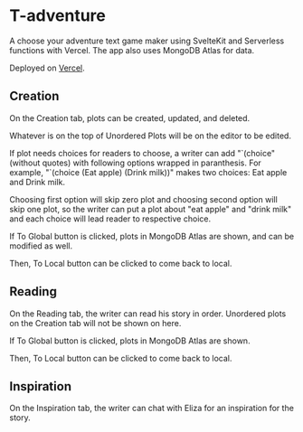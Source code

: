 # T-adventure

A choose your adventure text game maker using SvelteKit and Serverless functions with Vercel.
The app also uses MongoDB Atlas for data.

Deployed on [Vercel](https://t-adventure-980oo0hoc-galopyz.vercel.app/).

## Creation

On the Creation tab, plots can be created, updated, and deleted. 

Whatever is on the top of Unordered Plots will be on the editor to be edited.

If plot needs choices for readers to choose, a writer can add "\`(choice" (without quotes) 
with following options wrapped in paranthesis. For example, "`(choice (Eat apple) (Drink milk))" makes
two choices: Eat apple and Drink milk. 

Choosing first option will skip zero plot and choosing second option will skip one plot, so the writer can
put a plot about "eat apple" and "drink milk" and each choice will lead reader to respective choice.

If To Global button is clicked, plots in MongoDB Atlas are shown, and can be modified as well.

Then, To Local button can be clicked to come back to local.

## Reading

On the Reading tab, the writer can read his story in order. Unordered plots on the Creation tab will not
be shown on here.

If To Global button is clicked, plots in MongoDB Atlas are shown.

Then, To Local button can be clicked to come back to local.

## Inspiration

On the Inspiration tab, the writer can chat with Eliza for an inspiration for the story.
